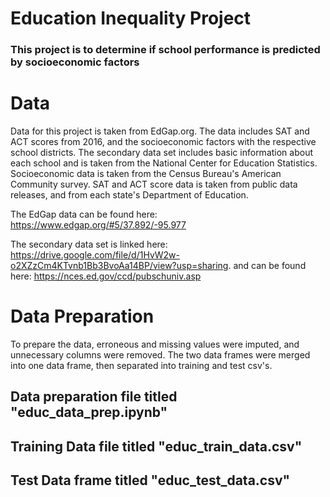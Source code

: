 # Education Inequality Project

### This project is to determine if school performance is predicted by socioeconomic factors

# Data
Data for this project is taken from EdGap.org. The data includes SAT and ACT scores from 2016, and the socioeconomic factors with the respective school districts. The secondary data set includes basic information about each school and is taken from the National Center for Education Statistics. Socioeconomic data is taken from the Census Bureau's American Community survey. SAT and ACT score data is taken from public data releases, and from each state's Department of Education.

The EdGap data can be found here: https://www.edgap.org/#5/37.892/-95.977

The secondary data set is linked here: https://drive.google.com/file/d/1HvW2w-o2XZzCm4KTvnb1Bb3BvoAa14BP/view?usp=sharing. and can be found here: https://nces.ed.gov/ccd/pubschuniv.asp



# Data Preparation

To prepare the data, erroneous and missing values were imputed, and unnecessary columns were removed. The two data frames were merged into one data frame, then separated into training and test csv's. 

## Data preparation file titled "educ_data_prep.ipynb"

## Training Data file titled "educ_train_data.csv"

## Test Data frame titled "educ_test_data.csv"
